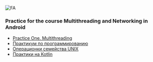 <img src="https://github.com/whiititi/docs/blob/master/coursera.png?raw=true" alt="FA"/> 

### Practice for the course Multithreading and Networking in Android ###

* [Practice One. Multithreading](https://github.com/whiititi/FA/tree/master/%D0%A1%D0%BE%D0%B2%D1%80%D0%B5%D0%BC%D0%B5%D0%BD%D0%BD%D1%8B%D0%B5%20%D1%82%D0%B5%D1%85%D0%BD%D0%BE%D0%BB%D0%BE%D0%B3%D0%B8%D0%B8%20%D0%BF%D1%80%D0%BE%D0%B3%D1%80%D0%B0%D0%BC%D0%BC%D0%B8%D1%80%D0%BE%D0%B2%D0%B0%D0%BD%D0%B8%D1%8F)
* [Практикум по программированию](https://github.com/whiititi/FA/tree/master/%D0%9F%D1%80%D0%B0%D0%BA%D1%82%D0%B8%D0%BA%D1%83%D0%BC%20%D0%BF%D0%BE%20%D0%BF%D1%80%D0%BE%D0%B3%D1%80%D0%B0%D0%BC%D0%BC%D0%B8%D1%80%D0%BE%D0%B2%D0%B0%D0%BD%D0%B8%D1%8E)
 * [Операционки семейства UNIX](https://github.com/whiititi/FA/tree/master/%D0%9F%D1%80%D0%B0%D0%BA%D1%82%D0%B8%D0%BA%D0%B0%20%D0%BF%D0%BE%20UNIX)
 * [Практики на Kotlin](https://github.com/whiititi/FA/tree/master/Kotlin/Practic%20One)
